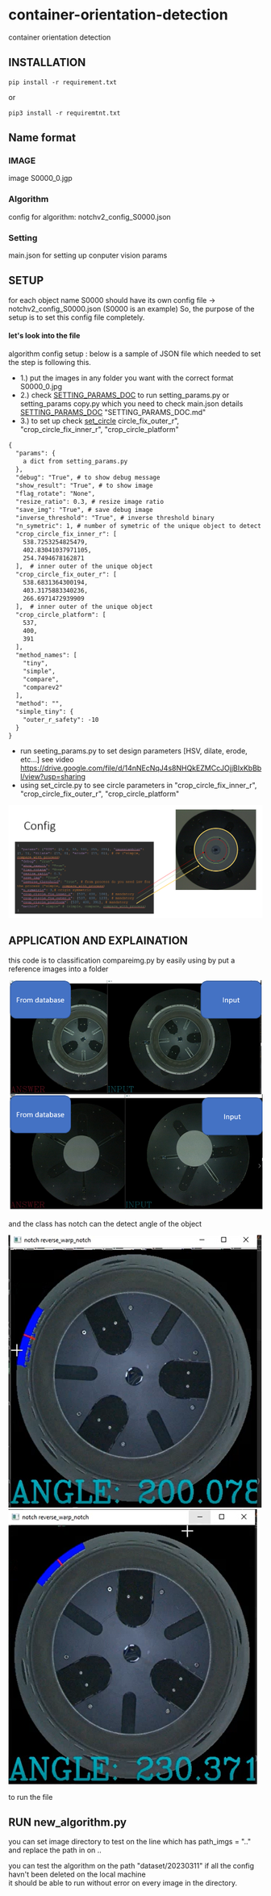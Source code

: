 # container-orientation-detection
container orientation detection

## INSTALLATION 
```
pip install -r requirement.txt
```
or

```
pip3 install -r requiremtnt.txt
```

## Name format 
### IMAGE
image S0000_0.jgp 

### Algorithm
config for algorithm: notchv2_config_S0000.json 

### Setting 
main.json for setting up conputer vision params

## SETUP 
for each object name S0000 should have its own config file -> notchv2_config_S0000.json (S0000 is an example)
So, the purpose of the setup is to set this config file completely. 


#### let's look into the file


algorithm config setup : below is a sample of JSON file which needed to set the step is following this.

- 1.) put the images in any folder you want with the correct format S0000_0.jpg 
- 2.) check [SETTING_PARAMS_DOC](https://github.com/PudPawat/container-orientation-detection/blob/main/2_SETTING_PARAMS_DOC.md) to run setting_params.py or setting_params copy.py which you need to check main.json details [SETTING_PARAMS_DOC](https://github.com/PudPawat/container-orientation-detection/blob/main/2_SETTING_PARAMS_DOC.md) "SETTING_PARAMS_DOC.md"
- 3.) to set up check [set_circle](SET_CIRCL.md) circle_fix_outer_r", "crop_circle_fix_inner_r", "crop_circle_platform"

```
{
  "params": {
    a dict from setting_params.py
  },
  "debug": "True", # to show debug message
  "show_result": "True", # to show image
  "flag_rotate": "None", 
  "resize_ratio": 0.3, # resize image ratio 
  "save_img": "True", # save debug image
  "inverse_threshold": "True", # inverse threshold binary 
  "n_symetric": 1, # number of symetric of the unique object to detect 
  "crop_circle_fix_inner_r": [
    538.7253254825479,
    402.83041037971105,
    254.7494678162871
  ],  # inner outer of the unique object 
  "crop_circle_fix_outer_r": [
    538.6831364300194,
    403.3175883340236,
    266.6971472939909
  ],  # inner outer of the unique object 
  "crop_circle_platform": [
    537,
    400,
    391
  ],
  "method_names": [
    "tiny",
    "simple",
    "compare",
    "comparev2"
  ],
  "method": "",
  "simple_tiny": {
    "outer_r_safety": -10
  }
}
```
- run seeting_params.py to set design parameters [HSV, dilate, erode, etc...]
see video https://drive.google.com/file/d/14nNEcNqJ4s8NHQkEZMCcJOjjBIxKbBbl/view?usp=sharing 
- using set_circle.py to see circle parameters in "crop_circle_fix_inner_r", "crop_circle_fix_outer_r", "crop_circle_platform"

![alt text](https://github.com/PudPawat/container-orientation-detection/blob/main/info_image/config_new_setting.png?raw=true)




## APPLICATION AND EXPLAINATION 
this code is to classification compareimg.py by easily using by put a reference images into a folder

![alt text](https://github.com/PudPawat/container-orientation-detection/blob/main/info_image/EX1.PNG?raw=true)


and the class has notch can the detect angle of the object

![alt text](https://github.com/PudPawat/container-orientation-detection/blob/main/info_image/EX2.PNG?raw=true)
![alt text](https://github.com/PudPawat/container-orientation-detection/blob/main/info_image/EX3.PNG?raw=true)


to run the file

## RUN new_algorithm.py 

you can set image directory to test on the line which has path_imgs = ".." 
and replace the path in on .. 

you can test the algorithm on the path "dataset/20230311" if all the config havn't been deleted on the local machine\
it should be able to run without error on every image in the directory. 
